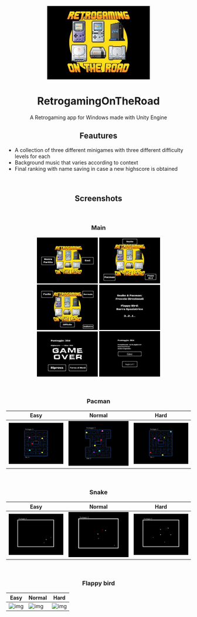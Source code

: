 <div align="center">
 
 <img src="Screenshots/Main.jpg" width="280" height="200">
 <h1>RetrogamingOnTheRoad</h1>
 <p>A Retrogaming app for Windows made with Unity Engine</p>

</div>

<h2 align="center">Feautures</h2>

- A collection of three different minigames with three different difficulty levels for each
- Background music that varies according to context
- Final ranking with name saving in case a new highscore is obtained

&nbsp;
&nbsp;

<h2 align="center">Screenshots</h2>

&nbsp;

<div align="center">

 <h3>Main</h3>

 <img src="Screenshots/Menu_1.png" width="33%" />
 <img src="Screenshots/Menu_2.png" width="33%" />
 <img src="Screenshots/Menu_3.png" width="33%" />
 <img src="Screenshots/Instructions.png" width="33%" />
 <img src="Screenshots/Game_over.png" width="33%" />
 <img src="Screenshots/Success.png" width="33%" />

</div>

&nbsp;

<div align="center">

 <h3>Pacman</h3>

| Easy  | Normal | Hard |
| ------------- | ------------- | ------------- |
| ![img](Screenshots/Pacman_easy.gif) | ![img](Screenshots/Pacman_normal.gif) | ![img](Screenshots/Pacman_hard.gif) |
 
</div>

&nbsp;

<div align="center">

 <h3>Snake</h3>

| Easy  | Normal | Hard |
| ------------- | ------------- | ------------- |
| ![img](Screenshots/Snake_easy.gif) | ![img](Screenshots/Snake_normal.gif) | ![img](Screenshots/Snake_hard.gif) |
 
</div>

&nbsp;

<div align="center">

 <h3>Flappy bird</h3>

| Easy  | Normal | Hard |
| ------------- | ------------- | ------------- |
| ![img](Screenshots/Flappy_bird_easy.gif) | ![img](Screenshots/Flappy_bird_normal.gif) | ![img](Screenshots/Flappy_bird_hard.gif) |
 
</div>



